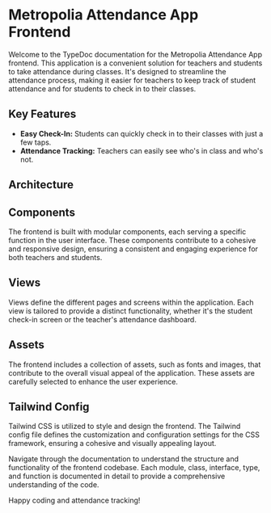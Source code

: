 # Metropolia Attendance App Frontend

Welcome to the TypeDoc documentation for the Metropolia Attendance App frontend. This application is a convenient solution for teachers and students to take attendance during classes. It's designed to streamline the attendance process, making it easier for teachers to keep track of student attendance and for students to check in to their classes.

## Key Features
- **Easy Check-In:** Students can quickly check in to their classes with just a few taps.
- **Attendance Tracking:** Teachers can easily see who's in class and who's not.

## Architecture

## Components
The frontend is built with modular components, each serving a specific function in the user interface. These components contribute to a cohesive and responsive design, ensuring a consistent and engaging experience for both teachers and students.

## Views
Views define the different pages and screens within the application. Each view is tailored to provide a distinct functionality, whether it's the student check-in screen or the teacher's attendance dashboard.

## Assets
The frontend includes a collection of assets, such as fonts and images, that contribute to the overall visual appeal of the application. These assets are carefully selected to enhance the user experience.

## Tailwind Config
Tailwind CSS is utilized to style and design the frontend. The Tailwind config file defines the customization and configuration settings for the CSS framework, ensuring a cohesive and visually appealing layout.

Navigate through the documentation to understand the structure and functionality of the frontend codebase. Each module, class, interface, type, and function is documented in detail to provide a comprehensive understanding of the code.

Happy coding and attendance tracking!
